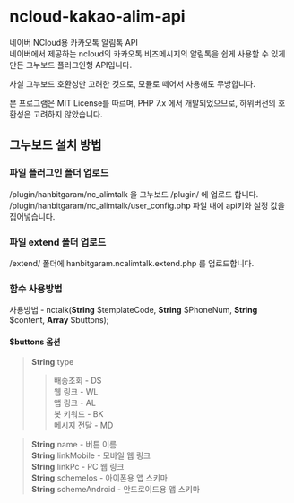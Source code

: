 # ncloud-kakao-alim-api
네이버 NCloud용 카카오톡 알림톡 API<br>
네이버에서 제공하는 ncloud의 카카오톡 비즈메시지의 알림톡을 쉽게 사용할 수 있게 만든 그누보드 플러그인형 API입니다.

사실 그누보드 호환성만 고려한 것으로, 모듈로 떼어서 사용해도 무방합니다.

본 프로그램은 MIT License를 따르며, PHP 7.x 에서 개발되었으므로, 하위버전의 호환성은 고려하지 않았습니다.

## 그누보드 설치 방법
### 파일 플러그인 폴더 업로드
/plugin/hanbitgaram/nc_alimtalk 을 그누보드 /plugin/ 에 업로드 합니다.
/plugin/hanbitgaram/nc_alimtalk/user_config.php 파일 내에 api키와 설정 값을 집어넣습니다.

### 파일 extend 폴더 업로드
/extend/ 폴더에 hanbitgaram.ncalimtalk.extend.php 를 업로드합니다.

### 함수 사용방법
사용방법 - nctalk(**String** $templateCode, **String** $PhoneNum, **String** $content, **Array** $buttons);

#### $buttons 옵션
>**String** type
>> 배송조회 - DS<br>
>> 웹 링크 - WL<br>
>> 앱 링크 - AL<br>
>> 봇 키워드 - BK<br>
>> 메시지 전달 - MD<br>

> **String** name - 버튼 이름<br>
> **String** linkMobile - 모바일 웹 링크 <br>
> **String** linkPc - PC 웹 링크 <br>
> **String** schemeIos - 아이폰용 앱 스키마<br>
> **String** schemeAndroid - 안드로이드용 앱 스키마<br>
